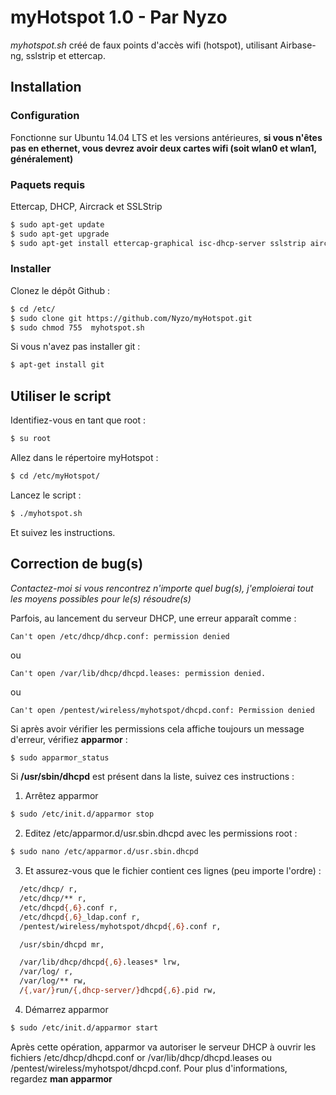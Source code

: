 # myHotspot 1.0 - Par Nyzo
*myhotspot.sh* créé de faux points d'accès wifi (hotspot), utilisant Airbase-ng, sslstrip et ettercap.
## Installation
### Configuration
Fonctionne sur Ubuntu 14.04 LTS et les versions antérieures, **si vous n'êtes pas en ethernet, vous devrez avoir deux cartes wifi (soit wlan0 et wlan1, généralement)**
### Paquets requis
Ettercap, DHCP, Aircrack et SSLStrip
```sh
$ sudo apt-get update
$ sudo apt-get upgrade
$ sudo apt-get install ettercap-graphical isc-dhcp-server sslstrip aircrack-ng
```
### Installer
Clonez le dépôt Github :
```sh
$ cd /etc/
$ sudo clone git https://github.com/Nyzo/myHotspot.git
$ sudo chmod 755  myhotspot.sh
```
Si vous n'avez pas installer git :
```sh
$ apt-get install git
```
## Utiliser le script
Identifiez-vous en tant que root :
```sh
$ su root
```
Allez dans le répertoire myHotspot :
```sh
$ cd /etc/myHotspot/
```
Lancez le script :
```sh
$ ./myhotspot.sh
```
Et suivez les instructions.
## Correction de bug(s)
*Contactez-moi si vous rencontrez n'importe quel bug(s), j'emploierai tout les moyens possibles pour le(s) résoudre(s)*

Parfois, au lancement du serveur DHCP, une erreur apparaît comme :
```
Can't open /etc/dhcp/dhcp.conf: permission denied
```
ou
```
Can't open /var/lib/dhcp/dhcpd.leases: permission denied.
```
ou
```
Can't open /pentest/wireless/myhotspot/dhcpd.conf: Permission denied
```

Si après avoir vérifier les permissions cela affiche toujours un message d'erreur, vérifiez **apparmor** :
```sh
$ sudo apparmor_status
```

Si **/usr/sbin/dhcpd** est présent dans la liste, suivez ces instructions :
1. Arrêtez apparmor
```sh
$ sudo /etc/init.d/apparmor stop
```
2. Editez /etc/apparmor.d/usr.sbin.dhcpd avec les permissions root :
```sh
$ sudo nano /etc/apparmor.d/usr.sbin.dhcpd
```
3. Et assurez-vous que le fichier contient ces lignes (peu importe l'ordre) :
```sh
  /etc/dhcp/ r,
  /etc/dhcp/** r,
  /etc/dhcpd{,6}.conf r,
  /etc/dhcpd{,6}_ldap.conf r,
  /pentest/wireless/myhotspot/dhcpd{,6}.conf r,

  /usr/sbin/dhcpd mr,

  /var/lib/dhcp/dhcpd{,6}.leases* lrw,
  /var/log/ r,
  /var/log/** rw,
  /{,var/}run/{,dhcp-server/}dhcpd{,6}.pid rw,
```
4. Démarrez apparmor
```sh
$ sudo /etc/init.d/apparmor start
```

Après cette opération, apparmor va autoriser le serveur DHCP à ouvrir les fichiers /etc/dhcp/dhcpd.conf or /var/lib/dhcp/dhcpd.leases ou /pentest/wireless/myhotspot/dhcpd.conf. Pour plus d'informations, regardez **man apparmor**

